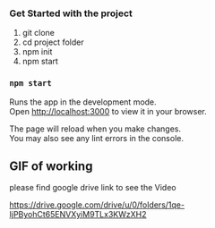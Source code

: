### Get Started with the project
1. git clone
2. cd project folder
3. npm init
4. npm start

### `npm start`

Runs the app in the development mode.\
Open [http://localhost:3000](http://localhost:3000) to view it in your browser.

The page will reload when you make changes.\
You may also see any lint errors in the console.

## GIF of working

please find google drive link to see the Video

https://drive.google.com/drive/u/0/folders/1qe-IjPByohCt65ENVXyiM9TLx3KWzXH2



